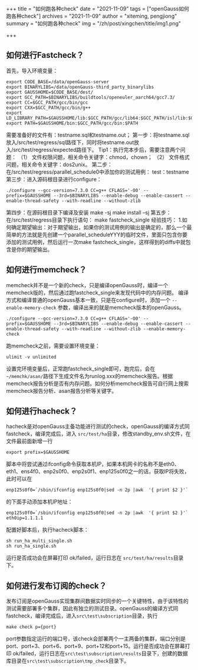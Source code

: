 +++
title = "如何跑各种check"
date = "2021-11-09"
tags = ["openGauss如何跑各种check"]
archives = "2021-11-09"
author = "xiteming, pengjiong"
summary = "如何跑各种check"
img = "/zh/post/xingchen/title/img1.png"

+++

## 如何进行Fastcheck？
首先，导入环境变量：
```
export CODE_BASE=/data/openGauss-server
export BINARYLIBS=/data/openGauss-third_party_binarylibs
export GAUSSHOME=$CODE_BASE/dest/
export GCC_PATH=$BINARYLIBS/buildtools/openeuler_aarch64/gcc7.3/
export CC=$GCC_PATH/gcc/bin/gcc
export CXX=$GCC_PATH/gcc/bin/g++
export LD_LIBRARY_PATH=$GAUSSHOME/lib:$GCC_PATH/gcc/lib64:$GCC_PATH/isl/lib:$GCC_PATH/mpc/lib/:$GCC_PATH/mpfr/lib/:$GCC_PATH/gmp/lib/:$LD_LIBRARY_PATH
export PATH=$GAUSSHOME/bin:$GCC_PATH/gcc/bin:$PATH
```
需要准备好的文件有：testname.sql和testname.out；
第一步：将testname.sql放入/src/test/regress/sql路径下，同时将testname.out放入/src/test/regress/expected路径下。
Tip1：执行完本步后，需要注意两个问题：
（1） 文件权限问题，相关命令关键字：chmod，chown；
（2） 文件格式问题，相关命令关键字：dos2unix。
第二步：在/src/test/regress/parallel_schedule0中添加你的测试用例：
test：testname
第三步：进入源码根目录进行configure：
```
./configure --gcc-version=7.3.0 CC=g++ CFLAGS='-O0' --prefix=$GAUSSHOME --3rd=$BINARYLIBS --enable-debug --enable-cassert --enable-thread-safety --with-readline --without-zlib
```
第四步：在源码根目录下编译及安装
make -sj
make install –sj
第五步：在/src/test/regress目录下执行语句：
make fastcheck_single
经验技巧：
1.如何确定期望输出：对于期望输出，如果你的测试用例的输出是确定的，那么一个最简单的方法就是先创建一个parallel_scheduleYYY的临时文件，里面只包含你要添加的测试用例，然后运行一次make fastcheck_single，这样得到的diffs中就包含是你的期望输出。

## 如何进行memcheck？
memcheck并不是一个新的check，只是编译openGauss时，编译一个memcheck版的，然后通过跑fastcheck_single来发现代码中的内存问题。
编译方式和编译普通的openGauss基本一致，只是在configure时，添加一个 ```--enable-memory-check``` 参数，编译出来的就是memcheck版本的openGauss。
```
./configure --gcc-version=7.3.0 CC=g++ CFLAGS='-O0' --prefix=$GAUSSHOME --3rd=$BINARYLIBS --enable-debug --enable-cassert --enable-thread-safety --with-readline --without-zlib --enable-memory-check
```
跑memcheck之前，需要设置环境变量：
```shell
ulimit -v unlimited
```
设置完环境变量后，正常跑fastcheck_single即可，跑完后，会在 ```~/memchk/asan/```路径下生成文件名为runlog.xxx的memcheck报告。根据memcheck报告分析是否有内存问题。如何分析memcheck报告可自行网上搜索memcheck报告分析、asan报告分析等关键字。

## 如何进行hacheck？
hacheck是对openGauss主备功能进行测试的check，openGauss的编译方式同fastcheck，编译完成后，进入 ```src/test/ha```目录，修改standby_env.sh文件，在文件最前面新增一行
```shell
export prefix=$GAUSSHOME
```
脚本中将尝试通过ifconfig命令获取本机IP，如果本机网卡的名称不是eth0、eth1、ens4f0、enp2s0f0、enp2s0f1、enp125s0f0之一的话，获取IP将失败，此时可以在
```
enp125s0f0=`/sbin/ifconfig enp125s0f0|sed -n 2p |awk  '{ print $2 }'`
```
的下面手动添加本机IP地址：
```
enp125s0f0=`/sbin/ifconfig enp125s0f0|sed -n 2p |awk  '{ print $2 }'`
eth0ip=1.1.1.1
```
配置好脚本后，执行hacheck脚本：
```shell
sh run_ha_multi_single.sh
sh run_ha_single.sh
```
运行是否成功会在屏幕打印 ok/failed，运行日志在 ```src/test/ha/results```目录下。

## 如何进行发布订阅的check？
发布订阅是openGauss实现集群间数据实时同步的一个关键特性，由于该特性的测试需要部署多个集群，因此有独立的测试目录。openGauss的编译方式同fastcheck，编译完成后，进入```src\test\subscription```目录，执行
```shell
make check p={port}
```
port参数指定运行的端口号，该check会部署两个一主两备的集群，端口分别是port、port+3、port+6、port+9、port+12和port+15。运行是否成功会在屏幕打印 ok/failed，运行日志在```src\test\subscription\results```目录下，创建的数据库目录在```src\test\subscription\tmp_check```目录下。
